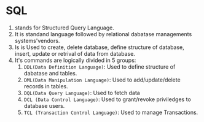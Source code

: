 # SQL

1. stands for Structured Query Language.
2. It is standand language followed by relational dabatase managements systems'vendors.
3. Is is Used to create, delete database, define structure of database,  insert, update or retrival of data from database.
4. It's commands are logically divided in 5 groups:
	1. `DDL(Data Definition Language)`: Used to define structure of dabatase and tables.
	2. `DML(Data Manipulation Language)`: Used to add/update/delete records in tables.
	3. `DQL(Data Query Language)`: Used to fetch data
	4. `DCL (Data Control Language)`: Used to grant/revoke priviledges to database users.
	5. `TCL (Transaction Control Language)`: Used to manage Transactions.


